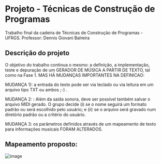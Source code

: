 # Projeto - Técnicas de Construção de Programas
Trabalho final da cadeira de Técnicas de Construção de Programas - UFRGS.
Professor: Dennis Giovani Balreira
## Descrição do projeto
O objetivo do trabalho continua o mesmo: a definição, a implementação, teste e depuração de um GERADOR
DE MÚSICA A PARTIR DE TEXTO, tal como na Fase 1.
MAS HÁ MUDANÇAS IMPORTANTES NA DEFINICAO:

MUDANÇA 1): a entrada do texto pode ser via teclado ou via leitura em um arquivo tipo TXT ou ambos ;-) .

MUDANÇA 2: : Além da saída sonora, deve ser possível também salvar o arquivo MIDI gerado. O grupo
decide (i) se o nome seguirá um formato padrão ou será escolhido pelo usuário; e (ii) se o arquivo será gravado
num diretório padrão ou a critério do usuário.

MUDANÇA 3: os parâmetros definidos através de um mapeamento de texto para informações musicais
FORAM ALTERADOS. 

## Mapeamento proposto:
![image](https://user-images.githubusercontent.com/57140688/192906952-83c4ffff-e4ee-4775-be4f-8da127c93ae1.png)


